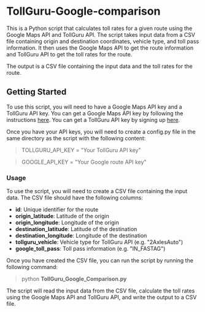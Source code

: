 # TollGuru-Google-comparison
This is a Python script that calculates toll rates for a given route using the Google Maps API and TollGuru API. The script takes input data from a CSV file containing origin and destination coordinates, vehicle type, and toll pass information. It then uses the Google Maps API to get the route information and TollGuru API to get the toll rates for the route.

The output is a CSV file containing the input data and the toll rates for the route.

## Getting Started
To use this script, you will need to have a Google Maps API key and a TollGuru API key. You can get a Google Maps API key by following the instructions [here](https://developers.google.com/maps/documentation/directions/get-api-key). You can get a TollGuru API key by signing up [here](https://tollguru.com/).

Once you have your API keys, you will need to create a config.py file in the same directory as the script with the following content:
> TOLLGURU_API_KEY = "Your TollGuru API key"

> GOOGLE_API_KEY = "Your Google route API key"



### Usage
To use the script, you will need to create a CSV file containing the input data. The CSV file should have the following columns:

- **id**: Unique identifier for the route
- **origin_latitude**: Latitude of the origin
- **origin_longitude**: Longitude of the origin
- **destination_latitude**: Latitude of the destination
- **destination_longitude**: Longitude of the destination
- **tollguru_vehicle**: Vehicle type for TollGuru API (e.g. "2AxlesAuto")
- **google_toll_pass**: Toll pass information (e.g. "IN_FASTAG")


Once you have created the CSV file, you can run the script by running the following command:
> python **TollGuru_Google_Comparison.py**

The script will read the input data from the CSV file, calculate the toll rates using the Google Maps API and TollGuru API, and write the output to a CSV file.
